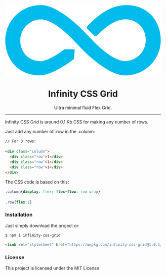 <p align="center"><img src="logo.png" /></p>

<h1 align="center"> Infinity CSS Grid </h1>

<p align="center"> Ultra minimal fluid Flex Grid. </p>

<hr/>

<p> Infinity CSS Grid is around 0,1 Kb CSS for making any number of rows. </p>

<p> Just add any number of .row in the .column: </p>

```html
// For 3 rows:

<div class="column">
  <div class="row">1</div>
  <div class="row">1</div>
  <div class="row">1</div>
</div>
```

<p>The CSS code is based on this: </p>

```css
.column{display: flex; flex-flow: row wrap}

.row{flex:1}
```
<h3>Installation </h3>

<p>Just simply download the project or: </p>


```shell
$ npm i infinity-css-grid
```

```html
<link rel="stylesheet" href="https://unpkg.com/infinity-css-grid@1.0.1/grid.css">
```


<h3>License</h3>

This project is licensed under the MIT License
